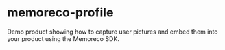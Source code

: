 # memoreco-profile
Demo product showing how to capture user pictures and embed them into your product using the Memoreco SDK.
